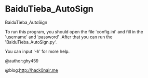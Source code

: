 BaiduTieba_AutoSign
===================

BaiduTieba_AutoSign

To run this program, you should open the file 'config.ini' and fill in the 'username' and 'password' .After that you can run the 'BaiduTieba_AutoSign.py'.

You can input '-h' for more help. 

@author:ghy459

@blog:http://hack0nair.me